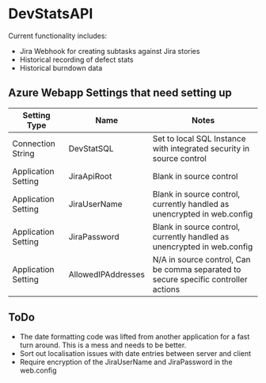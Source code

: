 # DevStatsAPI
Current functionality includes:
- Jira Webhook for creating subtasks against Jira stories
- Historical recording of defect stats
- Historical burndown data

## Azure Webapp Settings that need setting up

| Setting Type | Name | Notes |
| ------ | ------ | ------ |
| Connection String | DevStatSQL | Set to local SQL Instance with integrated security in source control |
| Application Setting | JiraApiRoot | Blank in source control |
| Application Setting | JiraUserName | Blank in source control, currently handled as unencrypted in web.config |
| Application Setting | JiraPassword | Blank in source control, currently handled as unencrypted in web.config |
| Application Setting | AllowedIPAddresses | N/A in source control, Can be comma separated to secure specific controller actions |

## ToDo
- The date formatting code was lifted from another application for a fast turn around.  This is a mess and needs to be better.
- Sort out localisation issues with date entries between server and client
- Require encryption of the JiraUserName and JiraPassword in the web.config
